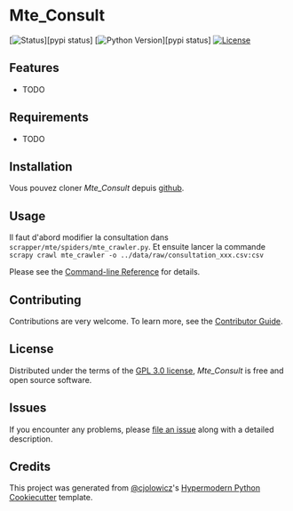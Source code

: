 # Mte_Consult

[![Status](https://img.shields.io/pypi/status/mte_consult.svg)][pypi status]
[![Python Version](https://img.shields.io/pypi/pyversions/mte_consult)][pypi status]
[![License](https://img.shields.io/pypi/l/mte_consult)][license]

[github]: https://github.com/dthonon/mte_consult/

## Features

- TODO

## Requirements

- TODO

## Installation

Vous pouvez cloner _Mte_Consult_ depuis [github].

## Usage

Il faut d'abord modifier la consultation dans `scrapper/mte/spiders/mte_crawler.py`.
Et ensuite lancer la commande
`scrapy crawl mte_crawler -o ../data/raw/consultation_xxx.csv:csv`

Please see the [Command-line Reference] for details.

## Contributing

Contributions are very welcome.
To learn more, see the [Contributor Guide].

## License

Distributed under the terms of the [GPL 3.0 license][license],
_Mte_Consult_ is free and open source software.

## Issues

If you encounter any problems,
please [file an issue] along with a detailed description.

## Credits

This project was generated from [@cjolowicz]'s [Hypermodern Python Cookiecutter] template.

[@cjolowicz]: https://github.com/cjolowicz
[pypi]: https://pypi.org/
[hypermodern python cookiecutter]: https://github.com/cjolowicz/cookiecutter-hypermodern-python
[file an issue]: https://github.com/dthonon/mte_consult/issues
[pip]: https://pip.pypa.io/

<!-- github-only -->

[license]: https://github.com/dthonon/mte_consult/blob/main/LICENSE
[contributor guide]: https://github.com/dthonon/mte_consult/blob/main/CONTRIBUTING.md
[command-line reference]: https://mte_consult.readthedocs.io/en/latest/usage.html
